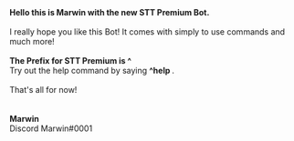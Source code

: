<b>
Hello this is Marwin with the new STT Premium Bot.
<br> <br>
</b>
I really hope you like this Bot! It comes with simply to use commands and much more!
<br><br>
<b>
The Prefix for STT Premium is ^  
</b>
<br>
Try out the help command by saying
<b>
^help
</b>.
<br><br>
That's all for now!
<br><br><br>
<b>
Marwin
<br>
</b>
Discord Marwin#0001